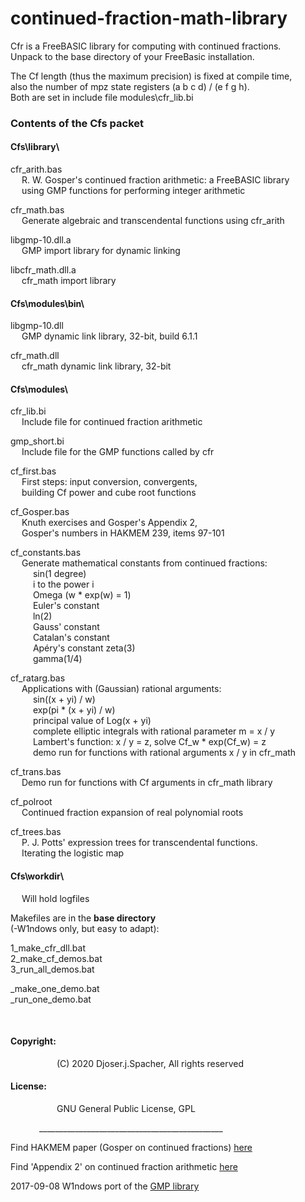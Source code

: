 # continued-fraction-math-library  
  
Cfr is a FreeBASIC library for computing with continued fractions.  
Unpack to the base directory of your FreeBasic installation.  
  
The Cf length (thus the maximum precision) is fixed at compile time,  
also the number of mpz state registers (a b c d) / (e f g h).  
Both are set in include file modules\cfr_lib.bi  
  
  
### Contents of the Cfs packet  
  
  
#### Cfs\library\  
  
cfr_arith.bas  
&emsp; R. W. Gosper's continued fraction arithmetic: a FreeBASIC library  
&emsp; using GMP functions for performing integer arithmetic  
  
cfr_math.bas  
&emsp; Generate algebraic and transcendental functions using cfr_arith  
  
libgmp-10.dll.a  
&emsp; GMP import library for dynamic linking  
  
libcfr_math.dll.a  
&emsp; cfr_math import library  
  
  
#### Cfs\modules\bin\  
  
libgmp-10.dll  
&emsp; GMP dynamic link library, 32-bit, build 6.1.1  
  
cfr_math.dll  
&emsp; cfr_math dynamic link library, 32-bit  
  
#### Cfs\modules\  
  
cfr_lib.bi  
&emsp; Include file for continued fraction arithmetic  
  
gmp_short.bi  
&emsp; Include file for the GMP functions called by cfr  
  
cf_first.bas  
&emsp; First steps: input conversion, convergents,  
&emsp; building Cf power and cube root functions  
  
cf_Gosper.bas  
&emsp; Knuth exercises and Gosper's Appendix 2,  
&emsp; Gosper's numbers in HAKMEM 239, items 97-101  
  
cf_constants.bas  
&emsp; Generate mathematical constants from continued fractions:  
&emsp; &emsp; sin(1 degree)  
&emsp; &emsp; i to the power i  
&emsp; &emsp; Omega (w * exp(w) = 1)  
&emsp; &emsp; Euler's constant  
&emsp; &emsp; ln(2)  
&emsp; &emsp; Gauss' constant  
&emsp; &emsp; Catalan's constant  
&emsp; &emsp; Apéry's constant zeta(3)  
&emsp; &emsp; gamma(1/4)  
  
cf_ratarg.bas  
&emsp; Applications with (Gaussian) rational arguments:  
&emsp; &emsp; sin((x + yi) / w)  
&emsp; &emsp; exp(pi * (x + yi) / w)  
&emsp; &emsp; principal value of Log(x + yi)  
&emsp; &emsp; complete elliptic integrals with rational parameter m = x / y  
&emsp; &emsp; Lambert's function: x / y = z, solve Cf_w * exp(Cf_w) = z  
&emsp; &emsp; demo run for functions with rational arguments x / y in cfr_math  
  
cf_trans.bas  
&emsp; Demo run for functions with Cf arguments in cfr_math library  
  
cf_polroot  
&emsp; Continued fraction expansion of real polynomial roots  
  
cf_trees.bas  
&emsp; P. J. Potts' expression trees for transcendental functions.  
&emsp; Iterating the logistic map  
  
  
#### Cfs\workdir\  
&emsp; Will hold logfiles  

Makefiles are in the **base directory**  
(-W1ndows only, but easy to adapt):  
  
1_make_cfr_dll.bat  
2_make_cf_demos.bat  
3_run_all_demos.bat  
  
_make_one_demo.bat  
_run_one_demo.bat  
  
&nbsp;  
  
#### Copyright:  
&emsp;&emsp;&emsp;&emsp;&emsp; (C) 2020 Djoser.j.Spacher, All rights reserved  
  
#### License:  
&emsp;&emsp;&emsp;&emsp;&emsp; GNU General Public License, GPL  
  
&emsp;&emsp;&emsp; ______________________________________________  
  
Find HAKMEM paper (Gosper on continued fractions) [here](https://perl.plover.com/classes/cftalk/INFO/hakmem.html)  
  
Find 'Appendix 2' on continued fraction arithmetic [here](https://perl.plover.com/classes/cftalk/INFO/gosper.txt)  
  
2017-09-08 W1ndows port of the [GMP library](https://sourceforge.net/projects/mingw/files/MinGW/Base/gmp/gmp-6.1.2/)  
